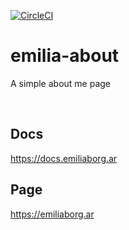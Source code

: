 [![CircleCI](https://dl.circleci.com/status-badge/img/gh/Em3c2/emilia-about/tree/main.svg?style=svg)](https://dl.circleci.com/status-badge/redirect/gh/Em3c2/emilia-about/tree/main)

# emilia-about

A simple about me page

<br>

## Docs
https://docs.emiliaborg.ar

## Page
https://emiliaborg.ar
